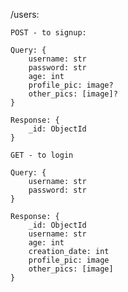 /users:

    POST - to signup:
    
    Query: {
        username: str
        password: str
        age: int
        profile_pic: image?
        other_pics: [image]?
    }

    Response: {
        _id: ObjectId
    }

    GET - to login

    Query: {
        username: str
        password: str
    }

    Response: {
        _id: ObjectId
        username: str
        age: int
        creation_date: int
        profile_pic: image
        other_pics: [image]
    }
